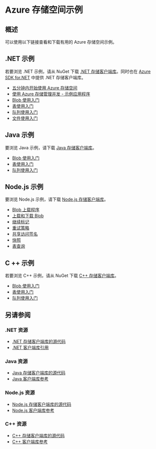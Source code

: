 <properties 
   pageTitle="Azure 存储空间示例 | Azure"
   description="查看、下载和运行 Azure 存储空间的示例代码和应用程序发现使用 .NET、Java、Node.js 和 c + +的存储客户端库的 blob、队列、表和文件的入门示例。"
   services="storage"
   documentationCenter="na"
   authors="tamram"
   manager="na"
   editor="na" />
<tags 
   ms.service="storage"
   ms.date="02/21/2016"
   wacn.date="04/18/2016" />

# Azure 存储空间示例

## 概述
可以使用以下链接查看和下载有用的 Azure 存储空间示例。

## .NET 示例

若要浏览 .NET 示例，请从 NuGet 下载 [.NET 存储客户端库](https://www.nuget.org/packages/WindowsAzure.Storage/)。同时也在 [Azure SDK for.NET](/downloads/) 中提供 .NET 存储客户端库。 

* [五分钟内开始使用 Azure 存储空间](/documentation/articles/storage-getting-started-guide/)
* [使用 Azure 存储管理并发 - 示例应用程序](https://code.msdn.microsoft.com/Managing-Concurrency-using-56018114)
* [Blob 使用入门](https://github.com/Azure/azure-storage-net/tree/master/Samples/GettingStarted/VisualStudioQuickStarts/DataBlobStorage)
* [表使用入门](https://github.com/Azure/azure-storage-net/tree/master/Samples/GettingStarted/VisualStudioQuickStarts/DataTableStorage)
* [队列使用入门](https://github.com/Azure/azure-storage-net/tree/master/Samples/GettingStarted/VisualStudioQuickStarts/DataStorageQueue)
* [文件使用入门](https://github.com/Azure/azure-storage-net/tree/master/Samples/GettingStarted/VisualStudioQuickStarts/DataFileStorage)

## Java 示例

要浏览 Java 示例，请下载 [Java 存储客户端库](https://github.com/azure/azure-storage-java)。

* [Blob 使用入门](https://github.com/Azure/azure-storage-java/tree/master/microsoft-azure-storage-samples/src/com/microsoft/azure/storage/blob/gettingstarted)
* [表使用入门](https://github.com/Azure/azure-storage-java/tree/master/microsoft-azure-storage-samples/src/com/microsoft/azure/storage/table/gettingtstarted)
* [队列使用入门](https://github.com/Azure/azure-storage-java/tree/master/microsoft-azure-storage-samples/src/com/microsoft/azure/storage/queue/gettingstarted)

## Node.js 示例

要浏览 Node.js 示例，请下载 [Node.js 存储客户端库](https://github.com/Azure/azure-storage-node)。

* [Blob 上载程序](https://github.com/Azure/azure-storage-node/tree/master/examples/blobuploader)
* [上载和下载 Blob](https://github.com/Azure/azure-storage-node/blob/master/examples/samples/blobuploaddownloadsample.js)
* [继续标记](https://github.com/Azure/azure-storage-node/blob/master/examples/samples/continuationsample.js)
* [重试策略](https://github.com/Azure/azure-storage-node/blob/master/examples/samples/retrypolicysample.js)
* [共享访问签名](https://github.com/Azure/azure-storage-node/blob/master/examples/samples/sassample.js)
* [快照](https://github.com/Azure/azure-storage-node/blob/master/examples/samples/snapshotsample.js)
* [表查询](https://github.com/Azure/azure-storage-node/blob/master/examples/samples/tablequerysample.js)

## C ++ 示例

若要浏览 C++ 示例，请从 NuGet 下载 [C++ 存储客户端库](https://www.nuget.org/packages/wastorage/)。

* [Blob 使用入门](https://github.com/Azure/azure-storage-cpp/tree/master/Microsoft.WindowsAzure.Storage/samples/BlobsGettingStarted)
* [表使用入门](https://github.com/Azure/azure-storage-cpp/tree/master/Microsoft.WindowsAzure.Storage/samples/TablesGettingStarted)
* [队列使用入门](https://github.com/Azure/azure-storage-cpp/tree/master/Microsoft.WindowsAzure.Storage/samples/QueuesGettingStarted)

## 另请参阅

### .NET 资源

- [.NET 存储客户端库的源代码](https://github.com/Azure/azure-storage-net)
- [.NET 客户端库引用](https://msdn.microsoft.com/zh-cn/library/azure/dn261237.aspx)

### Java 资源

- [Java 存储客户端库的源代码](https://github.com/azure/azure-storage-java)
- [Java 客户端库参考](http://azure.github.io/azure-storage-java/)

### Node.js 资源

- [Node.js 存储客户端库的源代码](https://github.com/Azure/azure-storage-node)
- [Node.js 客户端库参考](http://azure.github.io/azure-storage-node/)

### C++ 资源

- [C++ 存储客户端库的源代码](https://github.com/Azure/azure-storage-cpp)
- [C++ 客户端库参考](http://azure.github.io/azure-storage-cpp/)

<!---HONumber=Mooncake_0411_2016-->